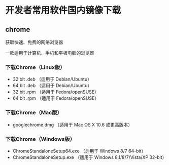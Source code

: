 # 开发者常用软件国内镜像下载

## chrome

获取快速、免费的网络浏览器

一款适用于计算机、手机和平板电脑的浏览器 

### 下载Chrome（Linux版） 

 * 32 bit .deb （适用于 Debian/Ubuntu）
 * 64 bit .deb （适用于 Debian/Ubuntu）
 * 32 bit .rpm （适用于 Fedora/openSUSE）
 * 64 bit .rpm （适用于 Fedora/openSUSE）

### 下载Chrome（Mac版） 

 * googlechrome.dmg （适用于 Mac OS X 10.6 或更高版本）

### 下载Chrome（Windows版）

 * ChromeStandaloneSetup64.exe （适用于 Windows 8/7 64-bit）
 * ChromeStandaloneSetup.exe （适用于 Windows 8.1/8/7/Vista/XP 32-bit）
